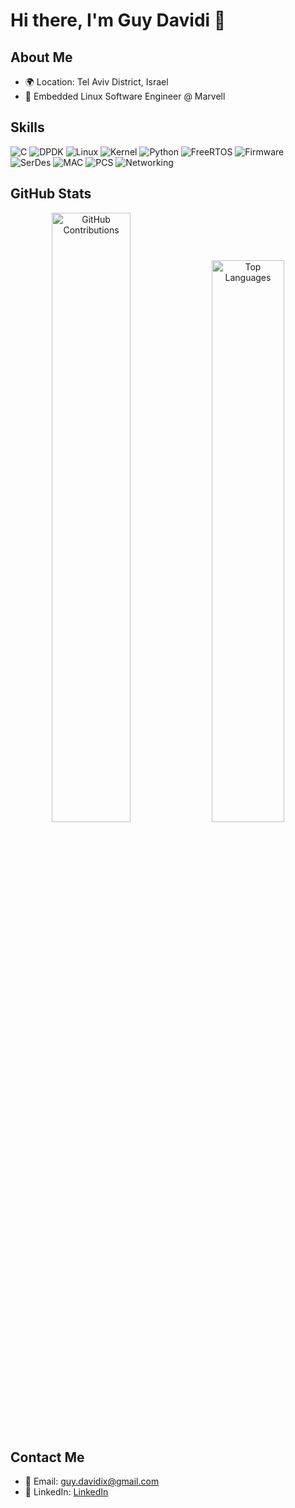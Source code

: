# Hi there, I'm Guy Davidi 👋

## About Me

- 🌍 Location: Tel Aviv District, Israel
- 💼  Embedded Linux Software Engineer @ Marvell

## Skills

![C](https://img.shields.io/badge/-C-blue)
![DPDK](https://img.shields.io/badge/-DPDK-green)
![Linux](https://img.shields.io/badge/-Linux-lightgrey)
![Kernel](https://img.shields.io/badge/-Kernel-orange)
![Python](https://img.shields.io/badge/-Python-yellow)
![FreeRTOS](https://img.shields.io/badge/-FreeRTOS-blue)
![Firmware](https://img.shields.io/badge/-Firmware-red)
![SerDes](https://img.shields.io/badge/-SerDes-purple)
![MAC](https://img.shields.io/badge/-MAC-pink)
![PCS](https://img.shields.io/badge/-PCS-brown)
![Networking](https://img.shields.io/badge/-Networking-lightblue)

## GitHub Stats

<div align="center">
  <img src="https://github-readme-stats.vercel.app/api?username=guy-davidi&show_icons=true&theme=dark" alt="GitHub Contributions" width="50%">
  <img src="https://github-readme-stats.vercel.app/api/top-langs/?username=guy-davidi&layout=compact&theme=dark" alt="Top Languages" width="48%">
</div>

## Contact Me

- 📧 Email: guy.davidix@gmail.com
- 💼 LinkedIn: [LinkedIn](https://www.linkedin.com/in/guy-davidi/)
